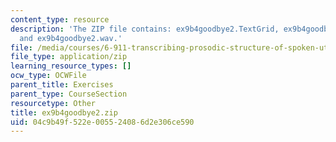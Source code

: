 ```yaml
---
content_type: resource
description: 'The ZIP file contains: ex9b4goodbye2.TextGrid, ex9b4goodbye2-ans.TextGrid,
  and ex9b4goodbye2.wav.'
file: /media/courses/6-911-transcribing-prosodic-structure-of-spoken-utterances-with-tobi-january-iap-2006/04c9b49f522e005524086d2e306ce590_ex9b4goodbye2.zip
file_type: application/zip
learning_resource_types: []
ocw_type: OCWFile
parent_title: Exercises
parent_type: CourseSection
resourcetype: Other
title: ex9b4goodbye2.zip
uid: 04c9b49f-522e-0055-2408-6d2e306ce590
---
```

